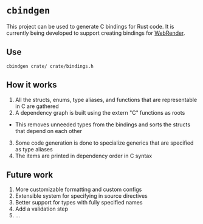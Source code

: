 # `cbindgen`

This project can be used to generate C bindings for Rust code. It is currently being developed to support creating bindings for [WebRender](https://github.com/servo/webrender/).

## Use

`cbindgen crate/ crate/bindings.h`

## How it works

1. All the structs, enums, type aliases, and functions that are representable in C are gathered
2. A dependency graph is built using the extern "C" functions as roots
  * This removes unneeded types from the bindings and sorts the structs that depend on each other
3. Some code generation is done to specialize generics that are specified as type aliases
3. The items are printed in dependency order in C syntax

## Future work

1. More customizable formatting and custom configs
2. Extensible system for specifying in source directives
3. Better support for types with fully specified names
4. Add a validation step
5. ...
